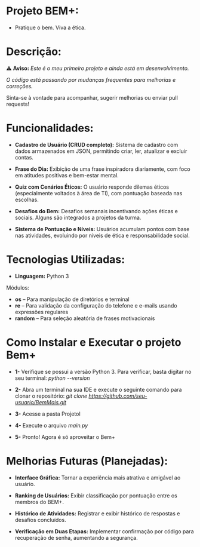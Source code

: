 # **Projeto BEM+:**

- Pratique o bem. Viva a ética.

#  Descrição:

⚠️ **Aviso:** *Este é o meu primeiro projeto e ainda está em desenvolvimento.*

*O código está passando por mudanças frequentes para melhorias e correções.*

Sinta-se à vontade para acompanhar, sugerir melhorias ou enviar pull requests!

#  Funcionalidades:

- **Cadastro de Usuário (CRUD completo):** Sistema de cadastro com dados armazenados em JSON, permitindo criar, ler, atualizar e excluir contas.

- **Frase do Dia:** Exibição de uma frase inspiradora diariamente, com foco em atitudes positivas e bem-estar mental.

- **Quiz com Cenários Éticos:** O usuário responde dilemas éticos (especialmente voltados à área de TI), com pontuação baseada nas escolhas.

- **Desafios do Bem:** Desafios semanais incentivando ações éticas e sociais. Alguns são integrados a projetos da turma.

- **Sistema de Pontuação e Níveis:** Usuários acumulam pontos com base nas atividades, evoluindo por níveis de ética e responsabilidade social.

# Tecnologias Utilizadas:

- **Linguagem:** Python 3

Módulos:

- **os** – Para manipulação de diretórios e terminal
- **re** – Para validação da configuração do telefone e e-mails usando expressões regulares
- **random** – Para seleção aleatória de frases motivacionais

# Como Instalar e Executar o projeto Bem+

- **1-** Verifique se possui a versão Python 3.
  Para verificar, basta digitar no seu terminal: *python --version*
  
- **2-** Abra um terminal na sua IDE e execute o seguinte comando para clonar o repositório:
  *git clone https://github.com/seu-usuario/BemMais.git*

- **3-** Acesse a pasta ProjetoI

- **4-** Execute o arquivo *main.py*

- **5-** Pronto! Agora é só aproveitar o Bem+

# Melhorias Futuras (Planejadas):

- **Interface Gráfica:** Tornar a experiência mais atrativa e amigável ao usuário.

- **Ranking de Usuários:** Exibir classificação por pontuação entre os membros do BEM+.

- **Histórico de Atividades:** Registrar e exibir histórico de respostas e desafios concluídos.

- **Verificação em Duas Etapas:** Implementar confirmação por código para recuperação de senha, aumentando a segurança.